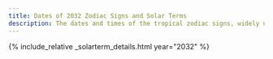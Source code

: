 ```yaml
---
title: Dates of 2032 Zodiac Signs and Solar Terms
description: The dates and times of the tropical zodiac signs, widely used in western astrology, and solar terms of year 2032
---
```

{% include_relative _solarterm_details.html year="2032" %}
